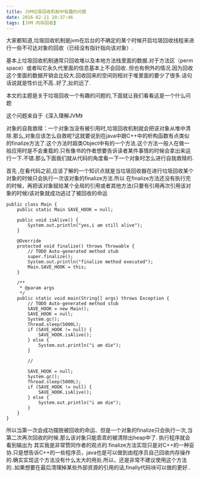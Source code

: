 ```yaml
---
title: JVM垃圾回收机制中有趣的问题
date: 2016-02-21 10:37:46
tags: [JVM 内存回收]
---
```


大家都知道,垃圾回收机制是jvm在后台的不确定的某个时候开启垃圾回收线程来进行一些不可达对象的回收（已经没有指针指向该对象）.

基本上垃圾回收机制通常只回收堆以及本地方法栈里面的数据.对于方法区（perm space）或者叫它永久代里面的信息基本上不会回收..但也有例外的情况.因为回收这个里面的数据开销会比较大.回收回来的空间则相对于堆里面的要少了很多.话句话说就是性价比不高..好了,扯的远了.

<!-- more -->

本文的主题是关于垃圾回收一个有趣的问题的,下面就让我们看看这是一个什么问题

这个问题来自于《深入理解JVM》

对象的自我救赎：一个对象当没有被引用时,垃圾回收机制就会把该对象从堆中清除.那么,对象应该怎么自救呢?这就要说到在java中跟C++中的析构函数有点类似的finalize方法了.这个方法时超类Object中有的一个方法.这个方法一般人在做一般应用时是不会重载的.只有像书的作者想要告诉读者某件事情的时候会拿出来运行一下.不错.那么下面我们就从代码的角度看一下一个对象时怎么进行自我救赎的.

首先 ,在看代码之前,应该了解的一个知识点就是当垃圾回收器在进行垃圾回收某个对象的时候只会执行一次该对象的finalize方法.所以 在finalize方法还没有执行完的时候，再把该对象赋给某个全局的引用或者其他方法(只要有引用再次引用该对象的时候)该对象就成功逃过了被回收的命运
	
	public class Main {  
	    public static Main SAVE_HOOK = null;  

	    public void isAlive() {  
	        System.out.println("yes,i am still alive");  
	    }  

	    @Override  
	    protected void finalize() throws Throwable {  
	        // TODO Auto-generated method stub  
	        super.finalize();  
	        System.out.println("finalize method executed");  
	        Main.SAVE_HOOK = this;  
	    }  

	    /** 
	     * @param args 
	     */  
	    public static void main(String[] args) throws Exception {  
	        // TODO Auto-generated method stub  
	        SAVE_HOOK = new Main();  
	        SAVE_HOOK = null;  
	        System.gc();  
	        Thread.sleep(5000L);  
	        if (SAVE_HOOK != null) {  
	            SAVE_HOOK.isAlive();  
	        } else {  
	            System.out.println("i am die");  
	        }  

	        //  

	        SAVE_HOOK = null;  
	        System.gc();  
	        Thread.sleep(5000L);  
	        if (SAVE_HOOK != null) {  
	            SAVE_HOOK.isAlive();  
	        } else {  
	            System.out.println("i am die");  
	        }  
	    }  
	} 

所以当第一次会成功摆脱被回收的命运、但是一个对象的finalize只会执行一次,当第二次再次回收的时候.那么该对象只能乖乖的被清除出heap中了.
执行程序就会看到输出为
其实我是非常赞同作者的观点的.finalize方法实现只是对C++的一种妥协.只是想告诉C++的一些程序员，java也是可以做到由程序员自己回收内存操作的.确实实现这个方法没有什么太大的用处.所以，还是非常不建议使用这个方法的..如果想要在最后清理掉某些外部资源的引用的话,finally代码块可以做的更好..